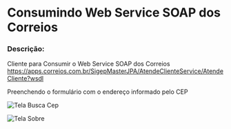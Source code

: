 Consumindo Web Service SOAP dos Correios
========================================

### Descrição:

Cliente para Consumir o Web Service SOAP dos Correios https://apps.correios.com.br/SigepMasterJPA/AtendeClienteService/AtendeCliente?wsdl

Preenchendo o formulário com o endereço informado pelo CEP

![Tela Busca Cep](https://github.com/adevecchi/correios-webservice/blob/main/BuscaCep/wwwroot/img/buscacep.png)

![Tela Sobre](https://github.com/adevecchi/correios-webservice/blob/main/BuscaCep/wwwroot/img/sobre.png)
